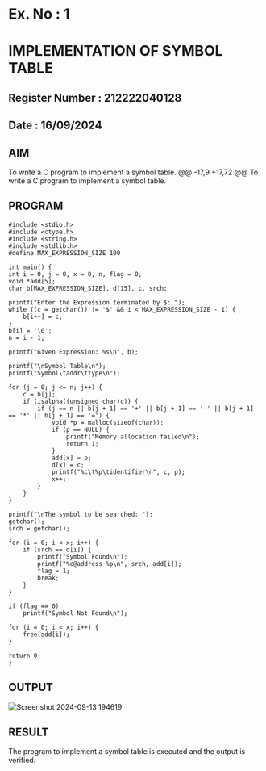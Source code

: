# Ex. No : 1	
# IMPLEMENTATION OF SYMBOL TABLE 

## Register Number : 212222040128
## Date : 16/09/2024

## AIM   
To write a C program to implement a symbol table.
@@ -17,9 +17,72 @@ To write a C program to implement a symbol table.
 
## PROGRAM
    #include <stdio.h>
    #include <ctype.h>
    #include <string.h>
    #include <stdlib.h> 
    #define MAX_EXPRESSION_SIZE 100

    int main() {
    int i = 0, j = 0, x = 0, n, flag = 0;
    void *add[5];
    char b[MAX_EXPRESSION_SIZE], d[15], c, srch;

    printf("Enter the Expression terminated by $: ");
    while ((c = getchar()) != '$' && i < MAX_EXPRESSION_SIZE - 1) {
        b[i++] = c;
    }
    b[i] = '\0'; 
    n = i - 1;  

    printf("Given Expression: %s\n", b);

    printf("\nSymbol Table\n");
    printf("Symbol\taddr\ttype\n");

    for (j = 0; j <= n; j++) {
        c = b[j];
        if (isalpha((unsigned char)c)) {
            if (j == n || b[j + 1] == '+' || b[j + 1] == '-' || b[j + 1] == '*' || b[j + 1] == '=') {
                void *p = malloc(sizeof(char));
                if (p == NULL) {
                    printf("Memory allocation failed\n");
                    return 1;
                }
                add[x] = p;
                d[x] = c;
                printf("%c\t%p\tidentifier\n", c, p);
                x++;
            }
        }
    }

    printf("\nThe symbol to be searched: ");
    getchar(); 
    srch = getchar();

    for (i = 0; i < x; i++) { 
        if (srch == d[i]) {
            printf("Symbol Found\n");
            printf("%c@address %p\n", srch, add[i]);
            flag = 1;
            break; 
        }
    }

    if (flag == 0)
        printf("Symbol Not Found\n");

    for (i = 0; i < x; i++) { 
        free(add[i]);
    }

    return 0;
    }

## OUTPUT 

![Screenshot 2024-09-13 194619](https://github.com/user-attachments/assets/4f227e78-04cf-4fc9-8679-f819877d40d8)

## RESULT
The program to implement a symbol table is executed and the output is verified.
